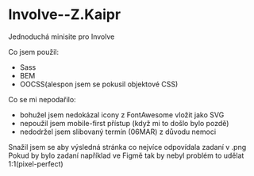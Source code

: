 # Involve--Z.Kaipr
Jednoduchá minisite pro Involve

Co jsem použil:
  - Sass
  - BEM
  - OOCSS(alespon jsem se pokusil objektové CSS)

Co se mi nepodařilo:
  - bohužel jsem nedokázal icony z FontAwesome vložit jako SVG
  - nepoužil jsem mobile-first přístup (když mi to došlo bylo pozdě)
  - nedodržel jsem slibovaný termín (06MAR) z důvodu nemoci


Snažil jsem se aby výsledná stránka co nejvíce odpovídala zadaní v .png
Pokud by bylo zadaní například ve Figmě tak by nebyl problém to udělat 1:1(pixel-perfect)
